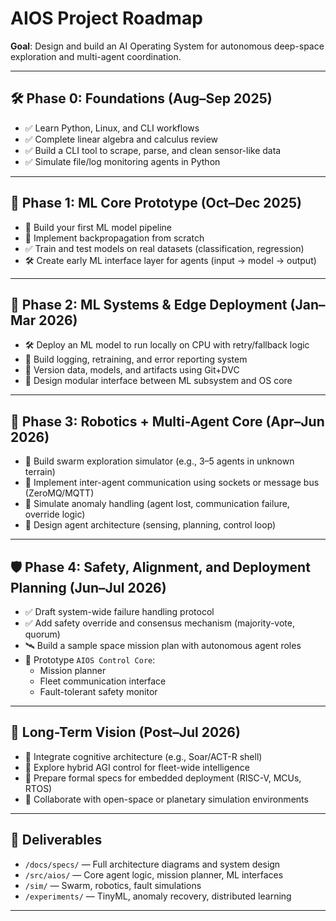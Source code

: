 # AIOS Project Roadmap

**Goal**: Design and build an AI Operating System for autonomous deep-space exploration and multi-agent coordination.

---

## 🛠️ Phase 0: Foundations (Aug–Sep 2025)

- ✅ Learn Python, Linux, and CLI workflows
- ✅ Complete linear algebra and calculus review
- ✅ Build a CLI tool to scrape, parse, and clean sensor-like data
- ✅ Simulate file/log monitoring agents in Python

---

## 🤖 Phase 1: ML Core Prototype (Oct–Dec 2025)

- 🎯 Build your first ML model pipeline
- 🎯 Implement backpropagation from scratch
- ✅ Train and test models on real datasets (classification, regression)
- 🛠 Create early ML interface layer for agents (input → model → output)

---

## 🧠 Phase 2: ML Systems & Edge Deployment (Jan–Mar 2026)

- 🛠 Deploy an ML model to run locally on CPU with retry/fallback logic
- 🧪 Build logging, retraining, and error reporting system
- 🎯 Version data, models, and artifacts using Git+DVC
- 🧠 Design modular interface between ML subsystem and OS core

---

## 🚀 Phase 3: Robotics + Multi-Agent Core (Apr–Jun 2026)

- 🧭 Build swarm exploration simulator (e.g., 3–5 agents in unknown terrain)
- 🎯 Implement inter-agent communication using sockets or message bus (ZeroMQ/MQTT)
- 🔄 Simulate anomaly handling (agent lost, communication failure, override logic)
- 🧠 Design agent architecture (sensing, planning, control loop)

---

## 🛡️ Phase 4: Safety, Alignment, and Deployment Planning (Jun–Jul 2026)

- ✅ Draft system-wide failure handling protocol
- ✅ Add safety override and consensus mechanism (majority-vote, quorum)
- 🛰 Build a sample space mission plan with autonomous agent roles
- 🎯 Prototype `AIOS Control Core`:
  - Mission planner
  - Fleet communication interface
  - Fault-tolerant safety monitor

---

## 🧪 Long-Term Vision (Post–Jul 2026)

- 🔬 Integrate cognitive architecture (e.g., Soar/ACT-R shell)
- 🧠 Explore hybrid AGI control for fleet-wide intelligence
- 🌌 Prepare formal specs for embedded deployment (RISC-V, MCUs, RTOS)
- 🚀 Collaborate with open-space or planetary simulation environments

---

## 📁 Deliverables

- `/docs/specs/` — Full architecture diagrams and system design
- `/src/aios/` — Core agent logic, mission planner, ML interfaces
- `/sim/` — Swarm, robotics, fault simulations
- `/experiments/` — TinyML, anomaly recovery, distributed learning

---

